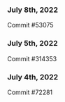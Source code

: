 ### July 8th, 2022

Commit #53075

### July 5th, 2022

Commit #314353


### July 4th, 2022

Commit #72281
